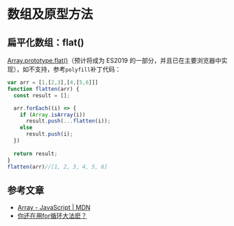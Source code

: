 # 数组及原型方法

## 扁平化数组：flat()
[Array.prototype.flat()](https://developer.mozilla.org/zh-CN/docs/Web/JavaScript/Reference/Global_Objects/Array/flat)（预计将成为 ES2019 的一部分，并且已在主要浏览器中实现），如不支持，参考`polyfill`补丁代码：
```js
var arr = [1,[2,3],[4,[5,6]]]
function flatten(arr) {
  const result = [];

  arr.forEach((i) => {
    if (Array.isArray(i))
      result.push(...flatten(i));
    else
      result.push(i);
  })
  
  return result;
}
flatten(arr)//[1, 2, 3, 4, 5, 6]
```
## 参考文章
* [Array - JavaScript | MDN](https://developer.mozilla.org/zh-CN/docs/Web/JavaScript/Reference/Global_Objects/Array)
* [你还在用for循环大法麽？](https://shimo.im/doc/VXqv2bxTlOUiJJqO/)